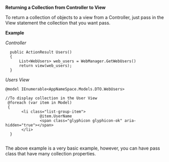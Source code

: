 **Returning a Collection from Controller to View**

To return a collection of objects to a view from a Controller, just pass in the View statement the collection that you want pass.

**Example**

_Controller_

```
  public ActionResult Users()
  {
      List<WebUsers> web_users = WebManager.GetWebUsers()     
      return view(web_users);     
  }
```

 _Users View_

```
@model IEnumerable<AppNameSpace.Models.DTO.WebUsers>

//To display collection in the User View
 @foreach (var item in Model)
 {
       <li class="list-group-item">
               @item.UserName
               <span class="glyphicon glyphicon-ok" aria-hidden="true"></span>
       </li>
  }


```

 The above example is a very basic example, however, you can have pass class that have many collection properties.


